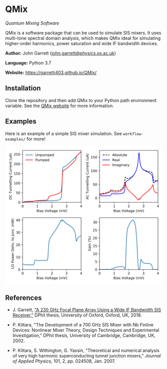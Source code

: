 # QMix

*Quantum Mixing Software*

QMix is a software package that can be used to simulate SIS mixers. It uses multi-tone spectral domain analysis, which makes QMix ideal for simulating higher-order harmonics, power saturation and wide IF bandwidth devices. 

**Author:** John Garrett (john.garrett@physics.ox.ac.uk)

**Language:** Python 3.7

**Website:** https://garrettj403.github.io/QMix/

Installation
------------

Clone the repository and then add QMix to your Python path environment variable. See the [QMix website](https://garrettj403.github.io/QMix/setup.html) for more information.

Examples
--------

Here is an example of a simple SIS mixer simulation. See ``workflow-examples/`` for more!

![alt text](workflow-examples/multi-tone.png)

References
----------

- J. Garrett, ["A 230 GHz Focal Plane Array Using a Wide IF Bandwidth SIS Receiver,"](https://ora.ox.ac.uk/objects/uuid:d47fbf3b-1cf3-4e58-be97-767b9893066e) DPhil thesis, University of Oxford, Oxford, UK, 2018.

- P. Kittara, "The Development of a 700 GHz SIS Mixer with Nb Finline Devices: Nonlinear Mixer Theory, Design Techniques and Experimental Investigation," DPhil thesis, University of Cambridge, Cambridge, UK, 2002.

- P. Kittara, S. Withington, G. Yassin, "Theoretical and numerical analysis of very high harmonic superconducting tunnel junction mixers," *Journal of Applied Physics,* 101, 2, pp. 024508, Jan. 2007.